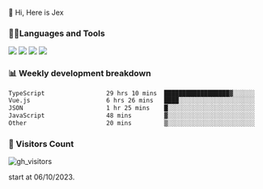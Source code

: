  👋 Hi, Here is Jex

 

### 🧑‍💻Languages and Tools

<code><a href="https://react.dev"><img src="https://api.iconify.design/logos:react.svg" /></a></code>
<code><a href="https://github.com/vuejs/core"><img src="https://api.iconify.design/logos:vue.svg" /></a></code> 
<code><a href="https://github.com/microsoft/TypeScript"><img src="https://api.iconify.design/logos:typescript-icon.svg" /></a></code>
<code><a href="https://threejs.org/"><img src="https://api.iconify.design/logos:threejs.svg" /></a></code>

### 📊 Weekly development breakdown

<!--START_SECTION:waka-->

```txt
TypeScript                 29 hrs 10 mins  ██████████████████▓░░░░░░   75.24 %
Vue.js                     6 hrs 26 mins   ████░░░░░░░░░░░░░░░░░░░░░   16.63 %
JSON                       1 hr 25 mins    █░░░░░░░░░░░░░░░░░░░░░░░░   03.67 %
JavaScript                 48 mins         ▓░░░░░░░░░░░░░░░░░░░░░░░░   02.07 %
Other                      20 mins         ▒░░░░░░░░░░░░░░░░░░░░░░░░   00.87 %
```

<!--END_SECTION:waka-->


### 👀 Visitors Count

![gh_visitors](https://profile-counter.glitch.me/jexlau/count.svg)

start at 06/10/2023.
